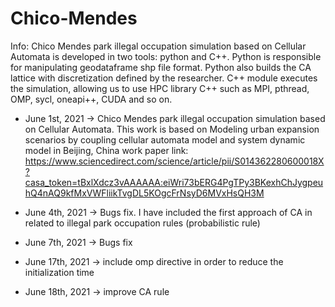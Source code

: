# Chico-Mendes
Info:
Chico Mendes park illegal occupation simulation based on Cellular Automata is developed in two tools: python and C++. Python is responsible for manipulating geodataframe shp file format. Python also builds the CA lattice with discretization defined by the researcher. C++ module executes the simulation, allowing us to use HPC library C++ such as MPI, pthread, OMP, sycl, oneapi++, CUDA and so on.


- June 1st, 2021 -> Chico Mendes park illegal occupation simulation based on Cellular Automata.
                    This work is based on  Modeling urban expansion scenarios by coupling cellular automata model and system dynamic model in Beijing, China
                    work paper link: https://www.sciencedirect.com/science/article/pii/S014362280600018X?casa_token=tBxlXdcz3vAAAAAA:eiWri73bERG4PgTPy3BKexhChJygpeuhQ4nAQ9kfMxVWFliikTvgDL5KOgcFrNsyD6MVxHsQH3M
- June 4th, 2021 -> Bugs fix. I have included the first approach of CA in related to illegal park occupation rules (probabilistic rule)

- June 7th, 2021 -> Bugs fix
- June 17th, 2021 -> include omp directive in order to reduce the initialization time
- June 18th, 2021 -> improve CA rule
